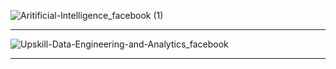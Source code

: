 
![Aritificial-Intelligence_facebook (1)](https://github.com/user-attachments/assets/9bd36a59-e91a-443c-8641-d61c52820f7b)

-----------------------------------------------------------------------------------------------------------------------------------------------------------------------------------------------------------------------------------------------------------
![Upskill-Data-Engineering-and-Analytics_facebook](https://github.com/user-attachments/assets/7daf8f27-7318-47dd-93da-81ef0ef0a036)

---------------------------------------------------------------------------------------------------------------------------------------------------------------------------------------------------------------------------------------------------------


